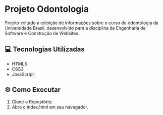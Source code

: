 # Projeto Odontologia
Projeto voltado a exibição de informações sobre o curso de odontologia da Universidade Brasil, desenvolvido para a disciplina de Engenharia de Software e Construção de Websites.

## 💻 Tecnologias Utilizadas
- HTML5
- CSS3
- JavaScript

## ⚙ Como Executar
1. Clone o Repostório;
2. Abra o index.html em seu navegador.
